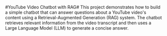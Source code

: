 #YouTube Video Chatbot with RAG#
This project demonstrates how to build a simple chatbot that can answer questions about a YouTube video's content using a Retrieval-Augmented Generation (RAG) system. The chatbot retrieves relevant information from the video transcript and then uses a Large Language Model (LLM) to generate a concise answer.
